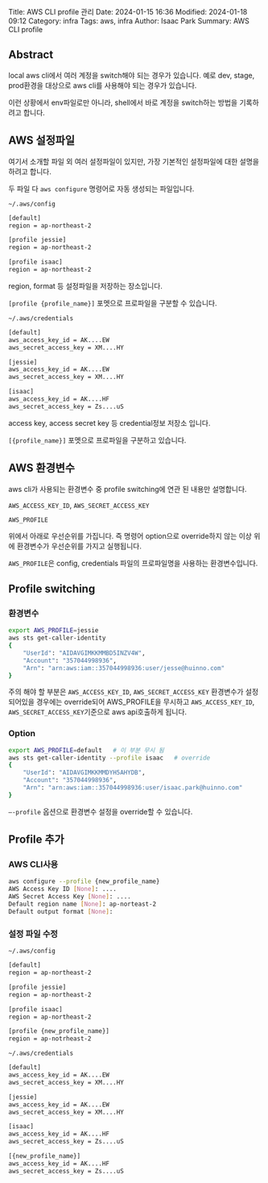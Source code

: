 Title: AWS CLI profile 관리
Date: 2024-01-15 16:36
Modified: 2024-01-18 09:12
Category: infra
Tags: aws, infra
Author: Isaac Park
Summary: AWS CLI profile



## Abstract

local aws cli에서 여러 계정을 switch해야 되는 경우가 있습니다. 예로 dev, stage, prod환경을 대상으로 aws cli를 사용해야 되는 경우가 있습니다.

이런 상황에서 env파일로만 아니라, shell에서 바로 계정을 switch하는 방법을 기록하려고 합니다.

## AWS 설정파일

여기서 소개할 파일 외 여러 설정파일이 있지만, 가장 기본적인 설정파일에 대한 설명을 하려고 합니다.

두 파일 다 `aws configure` 명령어로 자동 생성되는 파일입니다.

`~/.aws/config`

```bash
[default]
region = ap-northeast-2

[profile jessie]
region = ap-northeast-2

[profile isaac]
region = ap-northeast-2
```

region, format 등 설정파일을 저장하는 장소입니다.

`[profile {profile_name}]` 포멧으로 프로파일을 구분할 수 있습니다.

`~/.aws/credentials`

```bash
[default]
aws_access_key_id = AK....EW
aws_secret_access_key = XM....HY

[jessie]
aws_access_key_id = AK....EW
aws_secret_access_key = XM....HY

[isaac]
aws_access_key_id = AK....HF
aws_secret_access_key = Zs....uS
```

access key, access secret key 등 credential정보 저장소 입니다.

`[{profile_name}]` 포멧으로 프로파일을 구분하고 있습니다.

## AWS 환경변수

aws cli가 사용되는 환경변수 중 profile switching에 연관 된 내용만 설명합니다.

`AWS_ACCESS_KEY_ID`, `AWS_SECRET_ACCESS_KEY`

`AWS_PROFILE`

위에서 아래로 우선순위를 가집니다. 즉 명령어 option으로 override하지 않는 이상 위에 환경변수가 우선순위를 가지고 실행됩니다.

`AWS_PROFILE`은 config, credentials 파일의 프로파일명을 사용하는 환경변수입니다.

## Profile switching

### 환경변수

```bash
export AWS_PROFILE=jessie
aws sts get-caller-identity
{
    "UserId": "AIDAVGIMKKMMBD5INZV4W",
    "Account": "357044998936",
    "Arn": "arn:aws:iam::357044998936:user/jesse@huinno.com"
}
```

주의 해야 할 부분은 `AWS_ACCESS_KEY_ID`, `AWS_SECRET_ACCESS_KEY` 환경변수가 설정 되어있을 경우에는 override되어 AWS_PROFILE을 무시하고 `AWS_ACCESS_KEY_ID`, `AWS_SECRET_ACCESS_KEY`기준으로 aws api호출하게 됩니다.

### Option

```bash
export AWS_PROFILE=default   # 이 부분 무시 됨
aws sts get-caller-identity --profile isaac   # override
{
    "UserId": "AIDAVGIMKKMMDYH5AHYDB",
    "Account": "357044998936",
    "Arn": "arn:aws:iam::357044998936:user/isaac.park@huinno.com"
}
```

`—-profile` 옵션으로 환경변수 설정을 override할 수 있습니다.

## Profile 추가

### AWS CLI사용

```bash
aws configure --profile {new_profile_name}
AWS Access Key ID [None]: ....
AWS Secret Access Key [None]: ....
Default region name [None]: ap-norteast-2
Default output format [None]:
```

### 설정 파일 수정

`~/.aws/config`

```bash
[default]
region = ap-northeast-2

[profile jessie]
region = ap-northeast-2

[profile isaac]
region = ap-northeast-2

[profile {new_profile_name}]
region = ap-notrheast-2
```

`~/.aws/credentials`

```bash
[default]
aws_access_key_id = AK....EW
aws_secret_access_key = XM....HY

[jessie]
aws_access_key_id = AK....EW
aws_secret_access_key = XM....HY

[isaac]
aws_access_key_id = AK....HF
aws_secret_access_key = Zs....uS

[{new_profile_name}]
aws_access_key_id = AK....HF
aws_secret_access_key = Zs....uS
```